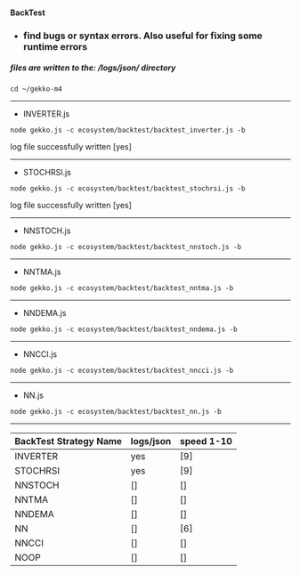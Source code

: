 #### BackTest
* ### find bugs or syntax errors. Also useful for fixing some runtime errors

##### files are written to the: /logs/json/ directory

```
cd ~/gekko-m4
```

---

* INVERTER.js
```
node gekko.js -c ecosystem/backtest/backtest_inverter.js -b
```
log file successfully written [yes]

---

* STOCHRSI.js
```
node gekko.js -c ecosystem/backtest/backtest_stochrsi.js -b
```
log file successfully written [yes]

---

* NNSTOCH.js
```
node gekko.js -c ecosystem/backtest/backtest_nnstoch.js -b
```

---

* NNTMA.js
```
node gekko.js -c ecosystem/backtest/backtest_nntma.js -b
```

---

* NNDEMA.js
```
node gekko.js -c ecosystem/backtest/backtest_nndema.js -b
```

---

* NNCCI.js
```
node gekko.js -c ecosystem/backtest/backtest_nncci.js -b
```

---

* NN.js
```
node gekko.js -c ecosystem/backtest/backtest_nn.js -b
```

---


BackTest Strategy Name | logs/json | speed 1-10
---|---|---
INVERTER | yes | [9]
STOCHRSI | yes | [9]
NNSTOCH | [] | []
NNTMA | [] | []
NNDEMA | [] | []
NN | [] | [6]
NNCCI | [] | []
NOOP | [] | []
